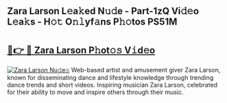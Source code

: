 ## Zara Larson L𝚎a𝚔ed N𝚞𝚍e - Part-1zQ Vi𝚍𝚎o L𝚎a𝚔s - H𝚘𝚝 O𝚗𝚕yf𝚊ns P𝚑𝚘tos PS51M

# <h2><a href="http://kf35tfc.oniu.top/?m=Zara+Larson">🔗👉 🔴 Zara Larson P𝚑ot𝚘𝚜 V𝚒d𝚎o</a></h2>

[![Zara Larson Nu𝚍e𝚜](https://i.imgur.com/0qMVB7G.gif)](http://kf35tfc.oniu.top/?m=Zara+Larson)
Web-based artist and amusement giver Zara Larson, known for disseminating dance and lifestyle knowledge through trending dance trends and short videos. Inspiring musician Zara Larson, celebrated for their ability to move and inspire others through their music.  
